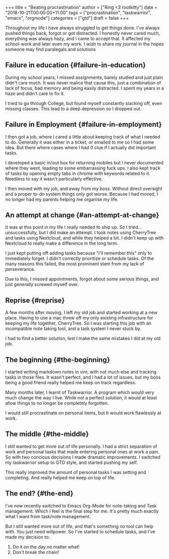 +++
title = "Beating procrastination"
author = ["Ring <3 rootkitty"]
date = "2018-10-21T00:00:00+11:00"
tags = ["procrastination", "taskwarrior", "emacs", "orgmode"]
categories = ["gtd"]
draft = false
+++

Throughout my life I have always struggled to get things done. I've always pushed things back, forgot or got distracted.
I honestly never cared much, everything was always hazy, and I came to accept that. It affected my school-work and
later even my work. I wish to share my journal in the hopes someone may find paralegals and solutions


## Failure in education {#failure-in-education}

During my school years, I missed assignments, barely studied and just plain didn't care much. It was never malice that
cause this, just a combination of lack of focus, bad memory and being easily distracted. I spent my years in a haze
and didn't care to fix it.

I tried to go through College, but found myself constantly slacking off, even missing classes. This lead to a deep depression
so I dropped out.


## Failure in Employment {#failure-in-employment}

I then got a job, where I cared a little about keeping track of what I needed to do. Generally it was either in a ticket,
or emailed to me so I had some idea. But there where cases where I had 0 clue if I actually did important tasks.

I developed a basic in/out box for returning mobiles but I never documented where they went, leading to some embarrassing
fuck ups. I also kept track of tasks by opening empty tabs in chrome with keywords related to it. Needless to say it
wasn't particularly effective.

I then moved with my job, and away from my boss. Without direct oversight and a proper to-do system things only got worse.
Because I had moved, I no longer had my parents helping me organise my life.


## An attempt at change {#an-attempt-at-change}

It was at this point in my life I really needed to ship up. So I tried... unsuccessfully, but I did make an attempt.
I took notes using CherryTree and tasks using Nextcloud, and while they helped a bit. I didn't keep up with Nextcloud to
really make a difference in the long term.

I just kept putting off adding tasks because "I'll remember this" only to immediately forget. I didn't correctly
prioritize or schedule tasks. Of the many reasons this failed, the most prominent stem from my lack of perseverance.

Due to this, I missed appointments, forgot about some serious things, and just generally screwed myself over.


## Reprise {#reprise}

A few months after moving, I left my old job and started working at a new place. Having to use a mac threw off my only
existing infrastructure for keeping my life together, CherryTree. So I was starting this job with an incompatible note
taking tool, and a task system I never stuck by.

I had to find a better solution, lest I make the same mistakes I did at my old job.


## The beginning {#the-beginning}

I started writing markdown notes in vim, with not much else and tracking tasks in those files. It wasn't perfect, and I
had a lot of issues, but my boss being a good friend really helped me keep on track regardless.

Many months later, I learnt of Taskwarrior. A program which would very much change the way I live. While not a perfect
solution, it would at least allow things to no longer be completely forgotten.

I would still procrastinate on personal items, but It would work flawlessly at work.


## The middle {#the-middle}

I still wanted to get more out of life personally. I had a strict separation of work and personal tasks that made entering
personal ones at work a pain. So with two concious decisions I made dramatic improvements.
I switched my taskwarrior setup to GTD style, and started pushing my self.

This really improved the amount of personal tasks I was setting and completing. And really helped me keep on top of life.


## The end? {#the-end}

I've now recently switched to Emacs Org-Mode for note-taking and Task management. Which I feel is the final step for me.
It's pretty much exactly what I want from task/note management.

But I still wanted more out of life, and that's something no tool can help with. You just need willpower.
So I've started to schedule tasks, and I've made my decision to:

1.  Do it on the day no matter what!
2.  Don't break the chain!
